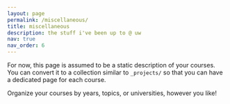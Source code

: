 ```yaml
---
layout: page
permalink: /miscellaneous/
title: miscellaneous
description: the stuff i've been up to @ uw
nav: true
nav_order: 6
---
```


For now, this page is assumed to be a static description of your courses. You can convert it to a collection similar to `_projects/` so that you can have a dedicated page for each course.

Organize your courses by years, topics, or universities, however you like!
